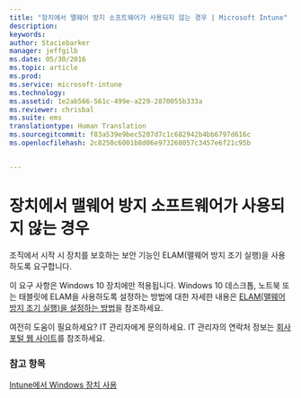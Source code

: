 ```yaml
---
title: "장치에서 맬웨어 방지 소프트웨어가 사용되지 않는 경우 | Microsoft Intune"
description: 
keywords: 
author: Staciebarker
manager: jeffgilb
ms.date: 05/30/2016
ms.topic: article
ms.prod: 
ms.service: microsoft-intune
ms.technology: 
ms.assetid: 1e2ab566-561c-499e-a229-2870055b333a
ms.reviewer: chrisbal
ms.suite: ems
translationtype: Human Translation
ms.sourcegitcommit: f83a539e9bec5207d7c1c682942b4bb6797d616c
ms.openlocfilehash: 2c8250c6001b8d06e973268057c3457e6f21c95b


---
```



# 장치에서 맬웨어 방지 소프트웨어가 사용되지 않는 경우

조직에서 시작 시 장치를 보호하는 보안 기능인 ELAM(맬웨어 방지 조기 실행)을 사용하도록 요구합니다. 

이 요구 사항은 Windows 10 장치에만 적용됩니다. Windows 10 데스크톱, 노트북 또는 태블릿에 ELAM을 사용하도록 설정하는 방법에 대한 자세한 내용은 [ELAM(맬웨어 방지 조기 실행)을 설정하는 방법](https://gallery.technet.microsoft.com/How-to-turn-on-Early-84552ec5)을 참조하세요.

여전히 도움이 필요하세요? IT 관리자에게 문의하세요. IT 관리자의 연락처 정보는 [회사 포털 웹 사이트](http://portal.manage.microsoft.com)를 참조하세요.

### 참고 항목
[Intune에서 Windows 장치 사용](using-your-windows-device-with-intune.md)


<!--HONumber=Jun16_HO4-->


